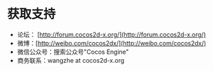 # 获取支持

- 论坛： [http://forum.cocos2d-x.org/](http://forum.cocos2d-x.org/)
- 微博：[http://weibo.com/cocos2dx/](http://weibo.com/cocos2dx/)
- 微信公众号：搜索公众号"Cocos Engine"
- 商务联系：wangzhe at cocos2d-x.org
